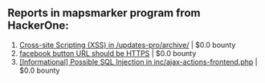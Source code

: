 ## Reports in mapsmarker program from HackerOne:
1. [Cross-site Scripting (XSS) in /updates-pro/archive/](https://hackerone.com/reports/235866) | $0.0 bounty
2. [facebook button URL should be HTTPS](https://hackerone.com/reports/271928) | $0.0 bounty
3. [[Informational] Possible SQL Injection in inc/ajax-actions-frontend.php](https://hackerone.com/reports/310280) | $0.0 bounty